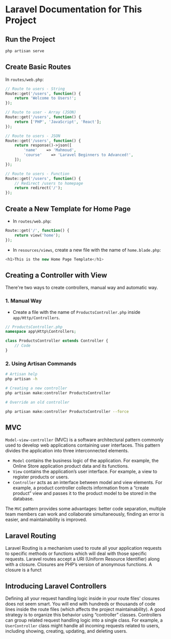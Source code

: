 # Laravel Documentation for This Project

## Run the Project

```bash
php artisan serve
```

## Create Basic Routes

In `routes/web.php`:

```php
// Route to users - String
Route::get('/users', function() {
    return 'Welcome to Users!';
});

// Route to user - Array (JSON)
Route::get('/users', function() {
    return ['PHP', 'JavaScript', 'React'];
});

// Route to users - JSON
Route::get('/users', function() {
    return response()->json([
        'name'    => 'Mahmoud',
        'course'    => 'Laravel Beginners to Advanced!',
    ]);
});

// Route to users - Function
Route::get('/users', function() {
    // Redirect /users to homepage
    return redirect('/');
});
```

## Create a New Template for Home Page

- In `routes/web.php`:

```php
Route::get('/', function() {
    return view('home');
});
```

- In `resources/views`, create a new file with the name of `home.blade.php`:

```php
<h1>This is the new Home Page Template</h1>
```

## Creating a Controller with View

There're two ways to create controllers, manual way and automatic way.

### 1. Manual Way

- Create a file with the name of `ProductsController.php` inside `app/Http/Controllers`.

```php
// ProductsController.php
namespace app\Http\Controllers;

class ProductsController extends Controller {
    // Code
}
```

### 2. Using Artisan Commands

```bash
# Artisan help
php artisan -h

# Creating a new controller
php artisan make:controller ProductsController

# Override an old controller

php artisan make:controller ProductsController --force
```

## MVC

`Model-view-controller` (MVC) is a software architectural pattern commonly used to develop web applications containing user interfaces. This pattern divides the application into three interconnected elements.

- `Model` contains the business logic of the application. For example, the Online Store application product data and its functions.
- `View` contains the application’s user interface. For example, a view to register products or users.
- `Controller` acts as an interface between model and view elements. For example, a product controller collects information from a “create product” view and passes it to the product model to be stored in the database.

The `MVC` pattern provides some advantages: better code separation, multiple team members can work and collaborate simultaneously, finding an error is easier, and maintainability is improved.

## Laravel Routing

Laravel Routing is a mechanism used to route all your application requests to specific methods or functions which will deal with those specific requests. Laravel routes accept a URI (Uniform Resource Identifier) along with a closure. Closures are PHP’s version of anonymous functions. A closure is a funct

## Introducing Laravel Controllers

Defining all your request handling logic inside in your route files’ closures does not seem smart. You will end with hundreds or thousands of code lines inside the route files (which affects the project maintainability). A good strategy is to organize this behavior using “controller” classes. Controllers can group related request handling logic
into a single class. For example, a `UserController` class might handle all incoming requests related to users, including showing, creating, updating, and deleting users.
